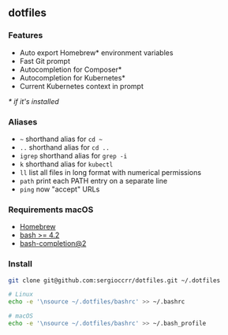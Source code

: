## dotfiles

### Features

* Auto export Homebrew* environment variables
* Fast Git prompt
* Autocompletion for Composer*
* Autocompletion for Kubernetes*
* Current Kubernetes context in prompt

*\* if it's installed*


### Aliases
* `~` shorthand alias for `cd ~`
* `..` shorthand alias for `cd ..`
* `igrep` shorthand alias for `grep -i`
* `k` shorthand alias for `kubectl`
* `ll` list all files in long format with numerical permissions
* `path` print each PATH entry on a separate line
* `ping` now "accept" URLs


### Requirements macOS
* [Homebrew](https://brew.sh/#install)
* [bash >= 4.2](https://formulae.brew.sh/formula/bash#default)
* [bash-completion@2](https://formulae.brew.sh/formula/bash-completion@2#default)


### Install
```bash
git clone git@github.com:sergioccrr/dotfiles.git ~/.dotfiles

# Linux
echo -e '\nsource ~/.dotfiles/bashrc' >> ~/.bashrc

# macOS
echo -e '\nsource ~/.dotfiles/bashrc' >> ~/.bash_profile
```
